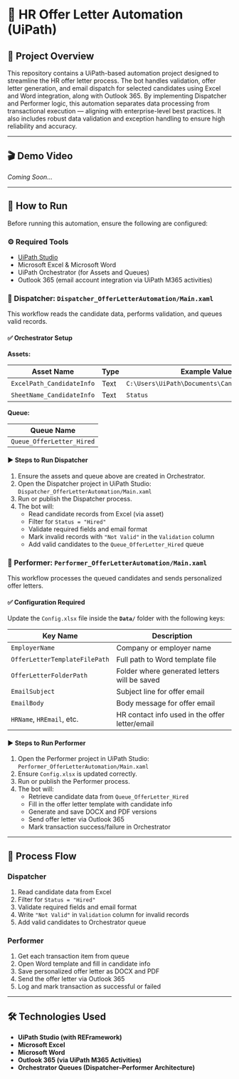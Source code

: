# 🤖 HR Offer Letter Automation (UiPath)

## 📖 Project Overview

This repository contains a UiPath-based automation project designed to streamline the HR offer letter process. The bot handles validation, offer letter generation, and email dispatch for selected candidates using Excel and Word integration, along with Outlook 365. By implementing Dispatcher and Performer logic, this automation separates data processing from transactional execution — aligning with enterprise-level best practices. It also includes robust data validation and exception handling to ensure high reliability and accuracy.

---

## 🎬 Demo Video

*Coming Soon...*

---

## 🚀 How to Run

Before running this automation, ensure the following are configured:

### ⚙️ Required Tools
- [UiPath Studio](https://www.uipath.com/)
- Microsoft Excel & Microsoft Word
- UiPath Orchestrator (for Assets and Queues)
- Outlook 365 (email account integration via UiPath M365 activities)

### 🔹 Dispatcher: `Dispatcher_OfferLetterAutomation/Main.xaml`

This workflow reads the candidate data, performs validation, and queues valid records.

#### ✅ Orchestrator Setup

**Assets:**

| Asset Name                 | Type | Example Value                                     |
|---------------------------|------|--------------------------------------------------|
| `ExcelPath_CandidateInfo` | Text | `C:\Users\UiPath\Documents\CandidateInfo.xlsx`     |
| `SheetName_CandidateInfo` | Text | `Status`                                         |

**Queue:**

| Queue Name               |
|--------------------------|
| `Queue_OfferLetter_Hired` |

#### ▶ Steps to Run Dispatcher

1. Ensure the assets and queue above are created in Orchestrator.
2. Open the Dispatcher project in UiPath Studio:  
   `Dispatcher_OfferLetterAutomation/Main.xaml`
3. Run or publish the Dispatcher process.
4. The bot will:
   - Read candidate records from Excel (via asset)
   - Filter for `Status = "Hired"`
   - Validate required fields and email format
   - Mark invalid records with `"Not Valid"` in the `Validation` column
   - Add valid candidates to the `Queue_OfferLetter_Hired` queue

### 🔸 Performer: `Performer_OfferLetterAutomation/Main.xaml`

This workflow processes the queued candidates and sends personalized offer letters.

#### ✅ Configuration Required

Update the `Config.xlsx` file inside the **`Data/`** folder with the following keys:

| Key Name                   | Description                             |
|---------------------------|-----------------------------------------|
| `EmployerName`            | Company or employer name                |
| `OfferLetterTemplateFilePath` | Full path to Word template file      |
| `OfferLetterFolderPath`   | Folder where generated letters will be saved |
| `EmailSubject`            | Subject line for offer email            |
| `EmailBody`               | Body message for offer email            |
| `HRName`, `HREmail`, etc. | HR contact info used in the offer letter/email |

#### ▶ Steps to Run Performer

1. Open the Performer project in UiPath Studio:  
   `Performer_OfferLetterAutomation/Main.xaml`
2. Ensure `Config.xlsx` is updated correctly.
3. Run or publish the Performer process.
4. The bot will:
   - Retrieve candidate data from `Queue_OfferLetter_Hired`
   - Fill in the offer letter template with candidate info
   - Generate and save DOCX and PDF versions
   - Send offer letter via Outlook 365
   - Mark transaction success/failure in Orchestrator

---

## 🔄 Process Flow

### Dispatcher
1. Read candidate data from Excel
2. Filter for `Status = "Hired"`
3. Validate required fields and email format
4. Write `"Not Valid"` in `Validation` column for invalid records
5. Add valid candidates to Orchestrator queue

### Performer
1. Get each transaction item from queue
2. Open Word template and fill in candidate info
3. Save personalized offer letter as DOCX and PDF
4. Send the offer letter via Outlook 365
5. Log and mark transaction as successful or failed

---

## 🛠️ Technologies Used

- **UiPath Studio (with REFramework)**  
- **Microsoft Excel**  
- **Microsoft Word**  
- **Outlook 365 (via UiPath M365 Activities)**  
- **Orchestrator Queues (Dispatcher–Performer Architecture)** 

